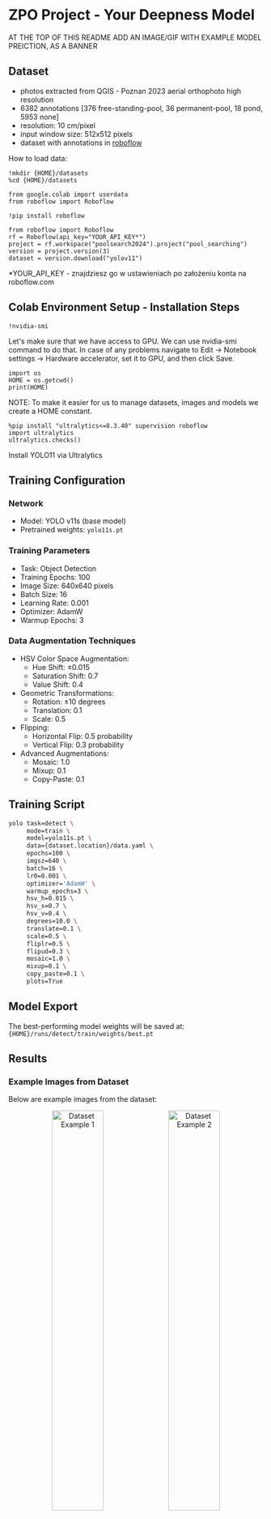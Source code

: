 # ZPO Project - Your Deepness Model
AT THE TOP OF THIS README ADD AN IMAGE/GIF WITH EXAMPLE MODEL PREICTION, AS A BANNER


## Dataset
- photos extracted from QGIS - Poznan 2023 aerial orthophoto high resolution
- 6382 annotations [376 free-standing-pool, 36 permanent-pool, 18 pond, 5953 none]
- resolution: 10 cm/pixel
- input window size: 512x512 pixels
- dataset with annotations in [roboflow](https://app.roboflow.com/poolsearch2024/pool_searching/browse?queryText=&pageSize=50&startingIndex=0&browseQuery=true)

How to load data:
```
!mkdir {HOME}/datasets
%cd {HOME}/datasets

from google.colab import userdata
from roboflow import Roboflow

!pip install roboflow

from roboflow import Roboflow
rf = Roboflow(api_key="YOUR_API_KEY*")
project = rf.workspace("poolsearch2024").project("pool_searching")
version = project.version(3)
dataset = version.download("yolov11")
```
*YOUR_API_KEY - znajdziesz go w ustawieniach po założeniu konta na roboflow.com 

## Colab Environment Setup - Installation Steps
```
!nvidia-smi
```
Let's make sure that we have access to GPU. We can use nvidia-smi command to do that. In case of any problems navigate to Edit -> Notebook settings -> Hardware accelerator, set it to GPU, and then click Save.
```
import os
HOME = os.getcwd()
print(HOME)
```
NOTE: To make it easier for us to manage datasets, images and models we create a HOME constant.
```
%pip install "ultralytics<=8.3.40" supervision roboflow
import ultralytics
ultralytics.checks()
```
Install YOLO11 via Ultralytics

## Training Configuration

### Network
- Model: YOLO v11s (base model)
- Pretrained weights: `yolo11s.pt`

### Training Parameters
- Task: Object Detection
- Training Epochs: 100
- Image Size: 640x640 pixels
- Batch Size: 16
- Learning Rate: 0.001
- Optimizer: AdamW
- Warmup Epochs: 3

### Data Augmentation Techniques
- HSV Color Space Augmentation:
  - Hue Shift: ±0.015
  - Saturation Shift: 0.7
  - Value Shift: 0.4
- Geometric Transformations:
  - Rotation: ±10 degrees
  - Translation: 0.1
  - Scale: 0.5
- Flipping:
  - Horizontal Flip: 0.5 probability
  - Vertical Flip: 0.3 probability
- Advanced Augmentations:
  - Mosaic: 1.0
  - Mixup: 0.1
  - Copy-Paste: 0.1

## Training Script
```bash
yolo task=detect \
     mode=train \
     model=yolo11s.pt \
     data={dataset.location}/data.yaml \
     epochs=100 \
     imgsz=640 \
     batch=16 \
     lr0=0.001 \
     optimizer='AdamW' \
     warmup_epochs=3 \
     hsv_h=0.015 \
     hsv_s=0.7 \
     hsv_v=0.4 \
     degrees=10.0 \
     translate=0.1 \
     scale=0.5 \
     fliplr=0.5 \
     flipud=0.3 \
     mosaic=1.0 \
     mixup=0.1 \
     copy_paste=0.1 \
     plots=True
```

## Model Export
The best-performing model weights will be saved at:
`{HOME}/runs/detect/train/weights/best.pt`

## Results

### Example Images from Dataset
Below are example images from the dataset:  

<div align="center">
  <img src="https://github.com/user-attachments/assets/50033680-8c85-47b1-9f17-6185144ef5bb" alt="Dataset Example 1" width="45%" />
  <img src="https://github.com/user-attachments/assets/003230dd-a28a-4e6c-a499-f5bbf5ce4875" alt="Dataset Example 2" width="45%" />
</div>

<div align="center">
  <img src="https://github.com/user-attachments/assets/2b568263-d758-4c2d-a78d-8795c374565f" alt="Dataset Example 3" width="45%" />
  <img src="https://github.com/user-attachments/assets/b0830833-7049-488d-a1f1-683327e44ffe" alt="Dataset Example 4" width="45%" />
</div>

---

### Examples of Good and Bad Predictions
Here are examples of the model's good and bad predictions:  

<div align="center">
  <img src="https://github.com/user-attachments/assets/9175397c-b6ec-46e8-918f-e7225e8b1904" alt="Good Prediction 1" width="35%" />
  <img src="https://github.com/user-attachments/assets/4f6e04e9-7db2-4918-ad5c-7f6a64f88c69" alt="Good Prediction 2" width="45%" />
</div>

<div align="center">
  <img src="https://github.com/user-attachments/assets/d1a58206-31b1-41e6-a7dd-6c5b2876136c" alt="Bad Prediction 1" width="45%" />
  <img src="https://github.com/user-attachments/assets/5311f593-27de-490c-abdc-9a799bb6de14" alt="Bad Prediction 2" width="45%" />
</div>

---

### Metrics on the Test and Train Dataset
The following charts summarize the model's performance on the test and train datasets:  

<div align="center">
  <img src="https://github.com/user-attachments/assets/ff725ac3-6da1-449e-ab38-c6e08397dac6" alt="Metrics Chart 1" width="45%" />
  <img src="https://github.com/user-attachments/assets/d7cd69ea-e5ff-4538-a12f-afd733379ace" alt="Metrics Chart 2" width="45%" />
</div>

<div align="center">
  <img src="https://github.com/user-attachments/assets/856c8011-256c-4e15-9141-805cf4cc5df4" alt="Metrics Chart 3" width="90%" />
</div>

For the test dataset, the model detected:
- 36 out of 36 freestanding pools
- 0 out of 4 ponds
- 1 out of 2 permanent pools

## Trained model in ONNX ready for `Deepness` plugin
- model uploaded to XXX and a LINK_HERE
- model have to be in the ONNX format, including metadata required by `Deepness` plugin (spatial resolution, thresholds, ...)
- name of the script used to convert the model to ONNX and add the metadata to it

## Demo instructions and video
- a short video of running the model in Deepness (no need for audio), preferably converted to GIF
- what ortophoto to load in QGIS and what physical place to zoom-in. E.g. Poznan 2022 zoomed-in at PUT campus
- showing the results of running the model

## People
__Yerbiff__ - [Github](https://github.com/Yerbiff) (Jarosław Kuźma 147617)

__the_HaUBe__ - [Github](https://github.com/theHaUBe) (Hubert Górecki 147599)

## Other information
Feel free to add other information here.
